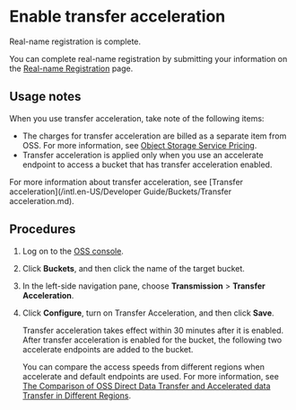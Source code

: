 # Enable transfer acceleration

Real-name registration is complete.

You can complete real-name registration by submitting your information on the [Real-name Registration](https://account-intl.console.aliyun.com/#/intlAuth) page.

## Usage notes

When you use transfer acceleration, take note of the following items:

-   The charges for transfer acceleration are billed as a separate item from OSS. For more information, see [Object Storage Service Pricing](https://cn.aliyun.com/price/product#/oss/detail).
-   Transfer acceleration is applied only when you use an accelerate endpoint to access a bucket that has transfer acceleration enabled.

For more information about transfer acceleration, see [Transfer acceleration](/intl.en-US/Developer Guide/Buckets/Transfer acceleration.md).

## Procedures

1.  Log on to the [OSS console](https://oss.console.aliyun.com/).

2.  Click **Buckets**, and then click the name of the target bucket.

3.  In the left-side navigation pane, choose **Transmission** \> **Transfer Acceleration**.

4.  Click **Configure**, turn on Transfer Acceleration, and then click **Save**.

    Transfer acceleration takes effect within 30 minutes after it is enabled. After transfer acceleration is enabled for the bucket, the following two accelerate endpoints are added to the bucket.

    You can compare the access speeds from different regions when accelerate and default endpoints are used. For more information, see [The Comparison of OSS Direct Data Transfer and Accelerated data Transfer in Different Regions](https://oss-accelerate-test.oss-accelerate.aliyuncs.com/acc/oss-transfer-acc.html).


